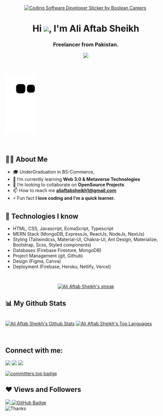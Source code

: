 
<p align="center">
<a href ="https://github.com/aliaftabsheikh"><img src="https://media2.giphy.com/media/cUAGuLiEcTBwRfkAQq/giphy.gif?cid=ecf05e474bjrlcjt6yc7w0t20djokbtl9i4e9iqkie9anv8i&amp;rid=giphy.gif&amp;ct=s" alt="Coding Software Developer Sticker by Boolean Careers" style="width: 350px; height: 250px; left: 0px; top: 0px;"></a>&nbsp
</p>


 <h1 align="center">Hi <img src="https://raw.githubusercontent.com/MartinHeinz/MartinHeinz/master/wave.gif" height="30px">, I'm Ali Aftab Sheikh</h1>
 <h3 align="center">Freelancer from Pakistan.</h3>
 <p align="center">
<a href="https://github.com/aliaftabsheikh"><img src="https://readme-typing-svg.herokuapp.com/?lines=MERN%20Stack%20Developer;Web-Developer%20;and;%20Mobile%20App%20developer;Self-taught-Programmer;Node%20Js%20Developer;2%20years%20of%20coding%20experience;Always%20learning%20new%20things&font=Fira%20Code&center=true&width=440&height=45&color=0844a3&vCenter=true&size=22"></a>
</p>
 
 <br/>
 
   ![Snake animation](https://github.com/rafaballerini/rafaballerini/blob/output/github-contribution-grid-snake.svg)


<br/>

 ## 🙋‍♂️ About Me

- 🎓 UnderGraduation in BS-Commerce,
- 🌱 I’m currently learning **Web 3.0 & Metaverse Technologies**
- 👯 I’m looking to collaborate on **OpenSource Projects**
- 📫 How to reach me **aliaftabsheikh1@gmail.com**
- ⚡ Fun fact **I love coding and I'm a quick learner.**
 
 
 
 ## 🚀 Technologies I know

- HTML, CSS, Javascript, EcmaScript, Typescript
- MERN Stack (MongoDB, ExpressJs, ReactJs, NodeJs, NextJs)
- Styling (Tailwindcss, Material-UI, Chakra-UI, Ant Design, Materialize, Bootstrap, Scss, Styled components)
- Databases (Firebase Firestore, MongoDB)
- Project Management (git, Github)
- Design (Figma, Canva)
- Deployment (Firebase, Heroku, Netlify, Vercel)
<br/>
 
 <p align="center">
    <a href="https://github.com/aliaftabsheikh">
        <img title="🔥 Get streak stats for your profile at git.io/streak-stats" alt="Ali Aftab Sheikh's streak" src="https://github-readme-streak-stats.herokuapp.com/?user=aliaftabsheikh&theme=black-ice&hide_border=true&stroke=0000&background=060A0CD0"/>
    </a>
</p>
 
 
 ## 📊 My Github Stats

  <br/>
    <a href="https://github.com/aliaftabsheikh"><img alt="Ali Aftab Sheikh's Github Stats" src="https://github-readme-stats.vercel.app/api?username=aliaftabsheikh&show_icons=true&count_private=true&theme=react&hide_border=true&bg_color=0D1117" /></a>
  <a href="https://github.com/aliaftabsheikh"><img alt="Ali Aftab Sheikh's Top Languages" src="https://github-readme-stats.vercel.app/api/top-langs/?username=aliaftabsheikh&langs_count=8&count_private=true&layout=compact&theme=react&hide_border=true&bg_color=0D1117" /></a>
  <br/>
  
  <br/>
<br/>



## Connect with me:
<p align="left">

<a href = "[https://linkedin.com/in/aliaftabsheikh](https://www.linkedin.com/in/sohaib-touseef-12a7b628a/)"><img src="https://img.icons8.com/fluent/48/000000/linkedin.png"/></a>
<a href = "[https://twitter.com/aliaftabsheikh](https://www.linkedin.com/in/sohaib-touseef-12a7b628a/)"><img src="https://img.icons8.com/fluent/48/000000/twitter.png"/></a>
<a href = "[https://web.facebook.com/profile.php?id=100014237167705](https://www.linkedin.com/in/sohaib-touseef-12a7b628a/)"><img src="https://img.icons8.com/color/48/000000/facebook.png"/></a>

</p>

[![committers.top badge](https://user-badge.committers.top/pakistan/SohaibTouseef125.svg)](https://user-badge.committers.top/pakistan/aliaftabsheikh)


## ❤ Views and Followers
<a href="https://github.com/Meghna-DAS/github-profile-views-counter">
    <img src="https://komarev.com/ghpvc/?username=SohaibTouseef125">
</a>
<a href="https://github.com/SohaibTouseef125?tab=followers"><img src="https://img.shields.io/github/followers/SohaibTouseef125?label=Followers&style=social" alt="GitHub Badge"></a>


 <br/>

 <img align='center'  height="70" alt="Thanks" width="100%" src="./Thanks.svg"/>  
